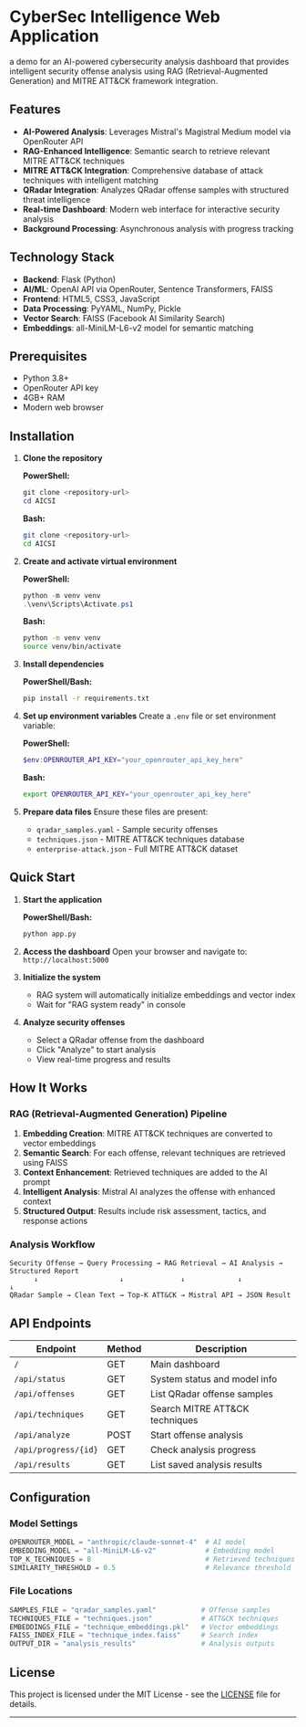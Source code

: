 # CyberSec Intelligence Web Application

a demo for an AI-powered cybersecurity analysis dashboard that provides intelligent security offense analysis using RAG (Retrieval-Augmented Generation) and MITRE ATT&CK framework integration.

## Features

- **AI-Powered Analysis**: Leverages Mistral's Magistral Medium model via OpenRouter API
- **RAG-Enhanced Intelligence**: Semantic search to retrieve relevant MITRE ATT&CK techniques
- **MITRE ATT&CK Integration**: Comprehensive database of attack techniques with intelligent matching
- **QRadar Integration**: Analyzes QRadar offense samples with structured threat intelligence
- **Real-time Dashboard**: Modern web interface for interactive security analysis
- **Background Processing**: Asynchronous analysis with progress tracking

## Technology Stack

- **Backend**: Flask (Python)
- **AI/ML**: OpenAI API via OpenRouter, Sentence Transformers, FAISS
- **Frontend**: HTML5, CSS3, JavaScript
- **Data Processing**: PyYAML, NumPy, Pickle
- **Vector Search**: FAISS (Facebook AI Similarity Search)
- **Embeddings**: all-MiniLM-L6-v2 model for semantic matching

## Prerequisites

- Python 3.8+
- OpenRouter API key
- 4GB+ RAM
- Modern web browser

## Installation

1. **Clone the repository**
   
   **PowerShell:**
   ```powershell
   git clone <repository-url>
   cd AICSI
   ```
   
   **Bash:**
   ```bash
   git clone <repository-url>
   cd AICSI
   ```

2. **Create and activate virtual environment**
   
   **PowerShell:**
   ```powershell
   python -m venv venv
   .\venv\Scripts\Activate.ps1
   ```
   
   **Bash:**
   ```bash
   python -m venv venv
   source venv/bin/activate
   ```

3. **Install dependencies**
   
   **PowerShell/Bash:**
   ```bash
   pip install -r requirements.txt
   ```

4. **Set up environment variables**
   Create a `.env` file or set environment variable:
   
   **PowerShell:**
   ```powershell
   $env:OPENROUTER_API_KEY="your_openrouter_api_key_here"
   ```
   
   **Bash:**
   ```bash
   export OPENROUTER_API_KEY="your_openrouter_api_key_here"
   ```

4. **Prepare data files**
   Ensure these files are present:
   - `qradar_samples.yaml` - Sample security offenses
   - `techniques.json` - MITRE ATT&CK techniques database
   - `enterprise-attack.json` - Full MITRE ATT&CK dataset

## Quick Start

1. **Start the application**
   
   **PowerShell/Bash:**
   ```bash
   python app.py
   ```

2. **Access the dashboard**
   Open your browser and navigate to: `http://localhost:5000`

3. **Initialize the system**
   - RAG system will automatically initialize embeddings and vector index
   - Wait for "RAG system ready" in console

4. **Analyze security offenses**
   - Select a QRadar offense from the dashboard
   - Click "Analyze" to start analysis
   - View real-time progress and results

## How It Works

### RAG (Retrieval-Augmented Generation) Pipeline

1. **Embedding Creation**: MITRE ATT&CK techniques are converted to vector embeddings
2. **Semantic Search**: For each offense, relevant techniques are retrieved using FAISS
3. **Context Enhancement**: Retrieved techniques are added to the AI prompt
4. **Intelligent Analysis**: Mistral AI analyzes the offense with enhanced context
5. **Structured Output**: Results include risk assessment, tactics, and response actions

### Analysis Workflow

```
Security Offense → Query Processing → RAG Retrieval → AI Analysis → Structured Report
      ↓                    ↓              ↓             ↓              ↓
QRadar Sample → Clean Text → Top-K ATT&CK → Mistral API → JSON Result
```

## API Endpoints

| Endpoint | Method | Description |
|----------|--------|-------------|
| `/` | GET | Main dashboard |
| `/api/status` | GET | System status and model info |
| `/api/offenses` | GET | List QRadar offense samples |
| `/api/techniques` | GET | Search MITRE ATT&CK techniques |
| `/api/analyze` | POST | Start offense analysis |
| `/api/progress/{id}` | GET | Check analysis progress |
| `/api/results` | GET | List saved analysis results |

## Configuration

### Model Settings
```python
OPENROUTER_MODEL = "anthropic/claude-sonnet-4"  # AI model
EMBEDDING_MODEL = "all-MiniLM-L6-v2"            # Embedding model
TOP_K_TECHNIQUES = 8                            # Retrieved techniques
SIMILARITY_THRESHOLD = 0.5                      # Relevance threshold
```

### File Locations
```python
SAMPLES_FILE = "qradar_samples.yaml"           # Offense samples
TECHNIQUES_FILE = "techniques.json"            # ATT&CK techniques
EMBEDDINGS_FILE = "technique_embeddings.pkl"   # Vector embeddings
FAISS_INDEX_FILE = "technique_index.faiss"     # Search index
OUTPUT_DIR = "analysis_results"                # Analysis outputs
```

## License

This project is licensed under the MIT License - see the [LICENSE](LICENSE) file for details.

---
